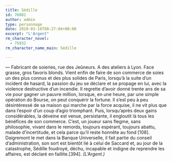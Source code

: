 ```yaml
---
title: Sédille
id: 76081
author: admin
type: personnage
date: 2010-03-16T08:27:04+00:00
excerpt: "L'Argent"
rm_character_novel:
  - 75932
rm_character_name_main: Sédille

---
```

— Fabricant de soieries, rue des Jeûneurs. A des ateliers à Lyon. Face grasse, gros favoris blonds. Vient enfin de faire de son commerce de soies un des plus connus et des plus solides de Paris, lorsqu&rsquo;à la suite d&rsquo;un incident de hasard, la passion du jeu se déclare et se propage en lui, avec la violence destructive d&rsquo;un incendie. Il regrette d&rsquo;avoir donné trente ans de sa vie pour gagner un pauvre million, lorsque, en une heure, par une simple opération do Bourse, on peut conquérir la fortune. Il s&rsquo;est peu à peu désintéressé de sa maison qui marche par la force acquise, il ne vit plus que dans l&rsquo;espoir d&rsquo;un coup d&rsquo;agio triomphant. Puis, lorsqu&rsquo;après deux gains considérables, la déveine est venue, persistante, il engloutit là tous les bénéfices de son commerce. C&rsquo;est, un joueur sans flegme, sans philosophie, vivant dans le remords, toujours espérant, toujours abattu, malade d&rsquo;incertitude, et cela parce qu&rsquo;il reste honnête au fond [108]. Daigremont le met dans la Banque Universelle, il fait partie du conseil d&rsquo;administration, son sort est bientôt lié à celui de Saccard et, au jour de la catastrophe, Sédille foudroyé, déchu, incapable et indigne de reprendre les affaires, est déclaré en faillite.[394]. _(L&rsquo;Argent.)_